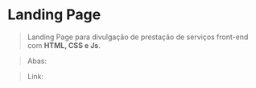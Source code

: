 # Landing Page

> Landing Page para divulgação de prestação de serviços front-end com **HTML, CSS e Js**.

> Abas:

> Link:
